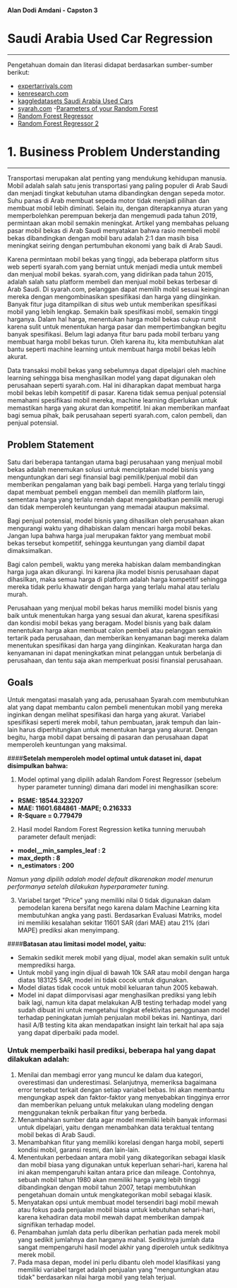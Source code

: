 **Alan Dodi Amdani - Capston 3**

# **Saudi Arabia Used Car Regression**
<hr>

Pengetahuan domain dan literasi didapat berdasarkan sumber-sumber berikut:

- [expertarrivals.com](https://www.expertarrivals.com)
- [kenresearch.com](https://www.kenresearch.com/blog/2020/09/future-of-saudi-arabia-used-car-market-growth-rate-ken-research/)
- [kaggledatasets Saudi Arabia Used Cars](https://www.kaggle.com/datasets/turkibintalib/saudi-arabia-used-cars-dataset?select=UsedCarsSA_Clean_EN.csv)
- [syarah.com](https://syarah.com/)
-[Parameters of your Random Forest](https://www.analyticsvidhya.com/blog/2015/06/tuning-random-forest-model/)
- [Random Forest Regressor](https://levelup.gitconnected.com/random-forest-regression-209c0f354c84)
- [Random Forest Regressor 2](https://www.sciencedirect.com/science/article/pii/S0140988320303662)

# **1. Business Problem Understanding**
<hr>

Transportasi merupakan alat penting yang mendukung kehidupan manusia. Mobil adalah salah satu jenis transportasi yang paling populer di Arab Saudi dan menjadi tingkat kebutuhan utama dibandingkan dengan sepeda motor. Suhu panas di Arab membuat sepeda motor tidak menjadi pilihan dan membuat mobil lebih diminati. Selain itu, dengan diterapkannya aturan yang memperbolehkan perempuan bekerja dan mengemudi pada tahun 2019, permintaan akan mobil semakin meningkat. Artikel yang membahas peluang pasar mobil bekas di Arab Saudi menyatakan bahwa rasio membeli mobil bekas dibandingkan dengan mobil baru adalah 2:1 dan masih bisa meningkat seiring dengan pertumbuhan ekonomi yang baik di Arab Saudi.

Karena permintaan mobil bekas yang tinggi, ada beberapa platform situs web seperti syarah.com yang berniat untuk menjadi media untuk membeli dan menjual mobil bekas. syarah.com, yang didirikan pada tahun 2015, adalah salah satu platform membeli dan menjual mobil bekas terbesar di Arab Saudi. Di syarah.com, pelanggan dapat memilih mobil sesuai keinginan mereka dengan mengombinasikan spesifikasi dan harga yang diinginkan. Banyak fitur juga ditampilkan di situs web untuk memberikan spesifikasi mobil yang lebih lengkap. Semakin baik spesifikasi mobil, semakin tinggi harganya. Dalam hal harga, menentukan harga mobil bekas cukup rumit karena sulit untuk menentukan harga pasar dan mempertimbangkan begitu banyak spesifikasi. Belum lagi adanya fitur baru pada mobil terbaru yang membuat harga mobil bekas turun. Oleh karena itu, kita membutuhkan alat bantu seperti machine learning untuk membuat harga mobil bekas lebih akurat.

Data transaksi mobil bekas yang sebelumnya dapat dipelajari oleh machine learning sehingga bisa menghasilkan model yang dapat digunakan oleh perusahaan seperti syarah.com. Hal ini diharapkan dapat membuat harga mobil bekas lebih kompetitif di pasar. Karena tidak semua penjual potensial memahami spesifikasi mobil mereka, machine learning diperlukan untuk memastikan harga yang akurat dan kompetitif. Ini akan memberikan manfaat bagi semua pihak, baik perusahaan seperti syarah.com, calon pembeli, dan penjual potensial.

## **Problem Statement**

Satu dari beberapa tantangan utama bagi perusahaan yang menjual mobil bekas adalah menemukan solusi untuk menciptakan model bisnis yang menguntungkan dari segi finansial bagi pemilik/penjual mobil dan memberikan pengalaman yang baik bagi pembeli. Harga yang terlalu tinggi dapat membuat pembeli enggan membeli dan memilih platform lain, sementara harga yang terlalu rendah dapat mengakibatkan pemilik merugi dan tidak memperoleh keuntungan yang memadai ataupun maksimal.

Bagi penjual potensial, model bisnis yang dihasilkan oleh perusahaan akan mengurangi waktu yang dihabiskan dalam mencari harga mobil bekas. Jangan lupa bahwa harga jual merupakan faktor yang membuat mobil bekas tersebut kompetitif, sehingga keuntungan yang diambil dapat dimaksimalkan.

Bagi calon pembeli, waktu yang mereka habiskan dalam membandingkan harga juga akan dikurangi. Ini karena jika model bisnis perusahaan dapat dihasilkan, maka semua harga di platform adalah harga kompetitif sehingga mereka tidak perlu khawatir dengan harga yang terlalu mahal atau terlalu murah.

Perusahaan yang menjual mobil bekas harus memiliki model bisnis yang baik untuk menentukan harga yang sesuai dan akurat, karena spesifikasi dan kondisi mobil bekas yang beragam. Model bisnis yang baik dalam menentukan harga akan membuat calon pembeli atau pelanggan semakin tertarik pada perusahaan, dan memberikan kenyamanan bagi mereka dalam menentukan spesifikasi dan harga yang diinginkan. Keakuratan harga dan kenyamanan ini dapat meningkatkan minat pelanggan untuk berbelanja di perusahaan, dan tentu saja akan memperkuat posisi finansial perusahaan.

## **Goals**

Untuk mengatasi masalah yang ada, perusahaan Syarah.com membutuhkan alat yang dapat membantu calon pembeli menentukan mobil yang mereka inginkan dengan melihat spesifikasi dan harga yang akurat. Variabel spesifikasi seperti merek mobil, tahun pembuatan, jarak tempuh dan lain-lain harus diperhitungkan untuk menentukan harga yang akurat. Dengan begitu, harga mobil dapat bersaing di pasaran dan perusahaan dapat memperoleh keuntungan yang maksimal.


####**Setelah memperoleh model optimal untuk dataset ini, dapat disimpulkan bahwa:**

1. Model optimal yang dipilih adalah Random Forest Regressor (sebelum hyper parameter tunning) dimana dari model ini menghasilkan score:
- **RSME: 18544.323207**
- **MAE:	11601.684861**
-**MAPE;	0.216333**
- **R-Square = 0.779479**

2. Hasil model Random Forest Regression ketika tunning meruubah parameter default menjadi:
* **model__min_samples_leaf : 2**
* **max_depth : 8**
* **n_estimators : 200**

*Namun yang dipilih adalah model default dikarenakan model menurun performanya setelah dilakukan hyperparameter tuning.*

3. Variabel target "Price" yang memiliki nilai 0 tidak digunakan dalam pemodelan karena bersifat nego karena dalam Machine Learning kita membutuhkan angka yang pasti.
Berdasarkan Evaluasi Matriks, model ini memiliki kesalahan sekitar 11601 SAR (dari MAE) atau 21% (dari MAPE) prediksi akan menyimpang.

####**Batasan atau limitasi model model, yaitu:**

- Semakin sedikit merek mobil yang dijual, model akan semakin sulit untuk memprediksi harga.
- Untuk mobil yang ingin dijual di bawah 10k SAR atau mobil dengan harga diatas 183125 SAR, model ini tidak cocok untuk digunakan.
- Model diatas tidak cocok untuk mobil keluaran tahun 2005 kebawah.
- Model ini dapat diimporvisasi agar menghasilkan prediksi yang lebih baik lagi, namun kita dapat melakukan A/B testing terhadap model yang sudah dibuat ini untuk mengetahui tingkat efektivitas penggunaan model terhadap peningkatan jumlah penjualan mobil bekas ini. Nantinya, dari hasil A/B testing kita akan mendapatkan insight lain terkait hal apa saja yang dapat diperbaiki pada model.

### **Untuk memperbaiki hasil prediksi, beberapa hal yang dapat dilakukan adalah:**

1. Menilai dan membagi error yang muncul ke dalam dua kategori, overestimasi dan underestimasi. Selanjutnya, memeriksa bagaimana error tersebut terkait dengan setiap variabel bebas. Ini akan membantu mengungkap aspek dan faktor-faktor yang menyebabkan tingginya error dan memberikan peluang untuk melakukan ulang modeling dengan menggunakan teknik perbaikan fitur yang berbeda.
2. Menambahkan sumber data agar model memiliki lebih banyak informasi untuk dipelajari, yaitu dengan menambahkan data teraktual tentang mobil bekas di Arab Saudi.
3. Menambahkan fitur yang memiliki korelasi dengan harga mobil, seperti kondisi mobil, garansi resmi, dan lain-lain.
4. Menentukan perbedaan antara mobil yang dikategorikan sebagai klasik dan mobil biasa yang digunakan untuk keperluan sehari-hari, karena hal ini akan mempengaruhi kaitan antara price dan mileage. Contohnya, sebuah mobil tahun 1980 akan memiliki harga yang lebih tinggi dibandingkan dengan mobil tahun 2007, tetapi membutuhkan pengetahuan domain untuk mengkategorikan mobil sebagai klasik.
5. Menyatakan opsi untuk membuat model tersendiri bagi mobil mewah atau fokus pada penjualan mobil biasa untuk kebutuhan sehari-hari, karena kehadiran data mobil mewah dapat memberikan dampak signifikan terhadap model.
6. Penambahan jumlah data perlu diberikan perhatian pada merek mobil yang sedikit jumlahnya dan harganya mahal. Sedikitnya jumlah data sangat mempengaruhi hasil model akhir yang diperoleh untuk sedikitnya merek mobil.
7. Pada masa depan, model ini perlu dibantu oleh model klasifikasi yang memiliki variabel target adalah penjualan yang "menguntungkan atau tidak" berdasarkan nilai harga mobil yang telah terjual.


